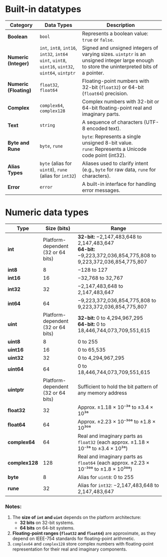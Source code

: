 # Built-in datatypes

| **Category**       | **Data Types**                                                                                      | **Description**                                                                                         |
|---------------------|----------------------------------------------------------------------------------------------------|---------------------------------------------------------------------------------------------------------|
| **Boolean**         | `bool`                                                                                            | Represents a boolean value: `true` or `false`.                                                         |
| **Numeric (Integer)** | `int`, `int8`, `int16`, `int32`, `int64` <br> `uint`, `uint8`, `uint16`, `uint32`, `uint64`, `uintptr` | Signed and unsigned integers of varying sizes. `uintptr` is an unsigned integer large enough to store the uninterpreted bits of a pointer. |
| **Numeric (Floating)** | `float32`, `float64`                                                                            | Floating-point numbers with 32-bit (`float32`) or 64-bit (`float64`) precision.                         |
| **Complex**         | `complex64`, `complex128`                                                                         | Complex numbers with 32-bit or 64-bit floating-point real and imaginary parts.                          |
| **Text**            | `string`                                                                                          | A sequence of characters (UTF-8 encoded text).                                                          |
| **Byte and Rune**   | `byte`, `rune`                                                                                    | `byte`: Represents a single unsigned 8-bit value. <br> `rune`: Represents a Unicode code point (int32). |
| **Alias Types**     | `byte` (alias for `uint8`), `rune` (alias for `int32`)                                            | Aliases used to clarify intent (e.g., `byte` for raw data, `rune` for characters).                      |
| **Error**           | `error`                                                                                           | A built-in interface for handling error messages.                                                       |

# Numeric data types

| **Type**       | **Size (bits)** | **Range**                                                                                   |
|-----------------|-----------------|---------------------------------------------------------------------------------------------|
| **int**        | Platform-dependent (32 or 64 bits) | **32-bit:** −2,147,483,648 to 2,147,483,647 <br> **64-bit:** −9,223,372,036,854,775,808 to 9,223,372,036,854,775,807 |
| **int8**       | 8               | −128 to 127                                                                                 |
| **int16**      | 16              | −32,768 to 32,767                                                                           |
| **int32**      | 32              | −2,147,483,648 to 2,147,483,647                                                             |
| **int64**      | 64              | −9,223,372,036,854,775,808 to 9,223,372,036,854,775,807                                     |
| **uint**       | Platform-dependent (32 or 64 bits) | **32-bit:** 0 to 4,294,967,295 <br> **64-bit:** 0 to 18,446,744,073,709,551,615                              |
| **uint8**      | 8               | 0 to 255                                                                                   |
| **uint16**     | 16              | 0 to 65,535                                                                                |
| **uint32**     | 32              | 0 to 4,294,967,295                                                                         |
| **uint64**     | 64              | 0 to 18,446,744,073,709,551,615                                                            |
| **uintptr**    | Platform-dependent (32 or 64 bits) | Sufficient to hold the bit pattern of any memory address                                      |
| **float32**    | 32              | Approx. ±1.18 × 10⁻³⁸ to ±3.4 × 10³⁸                                                        |
| **float64**    | 64              | Approx. ±2.23 × 10⁻³⁰⁸ to ±1.8 × 10³⁰⁸                                                     |
| **complex64**  | 64              | Real and imaginary parts as `float32` (each approx. ±1.18 × 10⁻³⁸ to ±3.4 × 10³⁸)           |
| **complex128** | 128             | Real and imaginary parts as `float64` (each approx. ±2.23 × 10⁻³⁰⁸ to ±1.8 × 10³⁰⁸)         |
| **byte**       | 8               | Alias for `uint8`: 0 to 255                                                                 |
| **rune**       | 32              | Alias for `int32`: −2,147,483,648 to 2,147,483,647                                          |

### Notes:
1. The **size of `int` and `uint`** depends on the platform architecture:
    - **32 bits** on 32-bit systems.
    - **64 bits** on 64-bit systems.
2. **Floating-point ranges (`float32` and `float64`)** are approximate, as they depend on IEEE-754 standards for floating-point arithmetic.
3. `complex64` and `complex128` store complex numbers with floating-point representation for their real and imaginary components.
